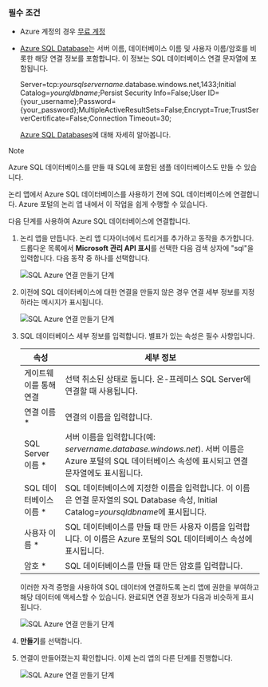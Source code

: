 ### <a name="prerequisites"></a>필수 조건
* Azure 계정의 경우 [무료 계정](https://azure.microsoft.com/free)
* [Azure SQL Database](../articles/sql-database/sql-database-get-started.md)는 서버 이름, 데이터베이스 이름 및 사용자 이름/암호를 비롯한 해당 연결 정보를 포함합니다. 이 정보는 SQL 데이터베이스 연결 문자열에 포함됩니다.
  
    Server=tcp:*yoursqlservername*.database.windows.net,1433;Initial Catalog=*yourqldbname*;Persist Security Info=False;User ID={your_username};Password={your_password};MultipleActiveResultSets=False;Encrypt=True;TrustServerCertificate=False;Connection Timeout=30;
  
    [Azure SQL Databases](https://azure.microsoft.com/services/sql-database)에 대해 자세히 알아봅니다.

> [!NOTE]
> Azure SQL 데이터베이스를 만들 때 SQL에 포함된 샘플 데이터베이스도 만들 수 있습니다. 
> 
> 

논리 앱에서 Azure SQL 데이터베이스를 사용하기 전에 SQL 데이터베이스에 연결합니다. Azure 포털의 논리 앱 내에서 이 작업을 쉽게 수행할 수 있습니다.  

다음 단계를 사용하여 Azure SQL 데이터베이스에 연결합니다.  

1. 논리 앱을 만듭니다. 논리 앱 디자이너에서 트리거를 추가하고 동작을 추가합니다. 드롭다운 목록에서 **Microsoft 관리 API 표시**를 선택한 다음 검색 상자에 "sql"을 입력합니다. 다음 동작 중 하나를 선택합니다.  
   
    ![SQL Azure 연결 만들기 단계](./media/connectors-create-api-sqlazure/sql-actions.png)
2. 이전에 SQL 데이터베이스에 대한 연결을 만들지 않은 경우 연결 세부 정보를 지정하라는 메시지가 표시됩니다.  
   
    ![SQL Azure 연결 만들기 단계](./media/connectors-create-api-sqlazure/connection-details.png) 
3. SQL 데이터베이스 세부 정보를 입력합니다. 별표가 있는 속성은 필수 사항입니다.
   
   | 속성 | 세부 정보 |
   | --- | --- |
   | 게이트웨이를 통해 연결 |선택 취소된 상태로 둡니다. 온-프레미스 SQL Server에 연결할 때 사용됩니다. |
   | 연결 이름 * |연결의 이름을 입력합니다. |
   | SQL Server 이름 * |서버 이름을 입력합니다(예: *servername.database.windows.net*). 서버 이름은 Azure 포털의 SQL 데이터베이스 속성에 표시되고 연결 문자열에도 표시됩니다. |
   | SQL 데이터베이스 이름 * |SQL 데이터베이스에 지정한 이름을 입력합니다. 이 이름은 연결 문자열의 SQL Database 속성, Initial Catalog=*yoursqldbname*에 표시됩니다. |
   | 사용자 이름 * |SQL 데이터베이스를 만들 때 만든 사용자 이름을 입력합니다. 이 이름은 Azure 포털의 SQL 데이터베이스 속성에 표시됩니다. |
   | 암호 * |SQL 데이터베이스를 만들 때 만든 암호를 입력합니다. |
   
    이러한 자격 증명을 사용하여 SQL 데이터에 연결하도록 논리 앱에 권한을 부여하고 해당 데이터에 액세스할 수 있습니다. 완료되면 연결 정보가 다음과 비슷하게 표시됩니다.  
   
    ![SQL Azure 연결 만들기 단계](./media/connectors-create-api-sqlazure/sample-connection.png) 
4. **만들기**를 선택합니다. 
5. 연결이 만들어졌는지 확인합니다. 이제 논리 앱의 다른 단계를 진행합니다. 
   
    ![SQL Azure 연결 만들기 단계](./media/connectors-create-api-sqlazure/table.png)

